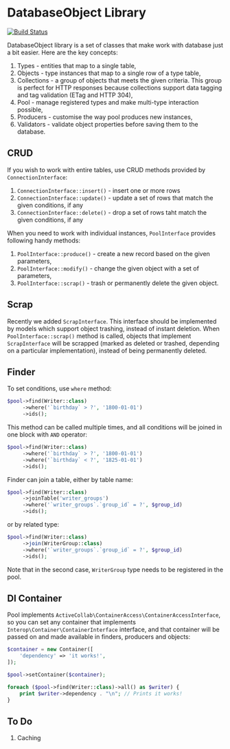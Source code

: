 # DatabaseObject Library

[![Build Status](https://travis-ci.org/activecollab/databaseobject.svg?branch=master)](https://travis-ci.org/activecollab/databaseobject)

DatabaseObject library is a set of classes that make work with database just a bit easier. Here are the key concepts:

1. Types - entities that map to a single table,
2. Objects - type instances that map to a single row of a type table,
3. Collections - a group of objects that meets the given criteria. This group is perfect for HTTP responses because collections support data tagging and tag validation (ETag and HTTP 304),
4. Pool - manage registered types and make multi-type interaction possible,
6. Producers - customise the way pool produces new instances,
7. Validators - validate object properties before saving them to the database.

## CRUD

If you wish to work with entire tables, use CRUD methods provided by `ConnectionInterface`:

1. `ConnectionInterface::insert()` - insert one or more rows
2. `ConnectionInterface::update()` - update a set of rows that match the given conditions, if any
3. `ConnectionInterface::delete()` - drop a set of rows taht match the given conditions, if any

When you need to work with individual instances, `PoolInterface` provides following handy methods:

1. `PoolInterface::produce()` - create a new record based on the given parameters,
2. `PoolInterface::modify()` - change the given object with a set of parameters,
3. `PoolInterface::scrap()` - trash or permanently delete the given object.

## Scrap

Recently we added `ScrapInterface`. This interface should be implemented by models which support object trashing, instead of instant deletion. When `PoolInterface::scrap()` method is called, objects that implement `ScrapInterface` will be scrapped (marked as deleted or trashed, depending on a particular implementation), instead of being permanently deleted.

## Finder

To set conditions, use `where` method:

```php
$pool->find(Writer::class)
     ->where('`birthday` > ?', '1800-01-01')
     ->ids();
```

This method can be called multiple times, and all conditions will be joined in one block with `AND` operator:

```php
$pool->find(Writer::class)
     ->where('`birthday` > ?', '1800-01-01')
     ->where('`birthday` < ?', '1825-01-01')
     ->ids();
```

Finder can join a table, either by table name:

```php
$pool->find(Writer::class)
     ->joinTable('writer_groups')
     ->where('`writer_groups`.`group_id` = ?', $group_id)
     ->ids();
```

or by related type:

```php
$pool->find(Writer::class)
     ->join(WriterGroup::class)
     ->where('`writer_groups`.`group_id` = ?', $group_id)
     ->ids();
```

Note that in the second case, `WriterGroup` type needs to be registered in the pool.

## DI Container

Pool implements `ActiveCollab\ContainerAccess\ContainerAccessInterface`, so you can set any container that implements `Interop\Container\ContainerInterface` interface, and that container will be passed on and made available in finders, producers and objects:

```php
$container = new Container([
    'dependency' => 'it works!',
]);

$pool->setContainer($container);

foreach ($pool->find(Writer::class)->all() as $writer) {
    print $writer->dependency . "\n"; // Prints it works!
}
```

## To Do

1. Caching
